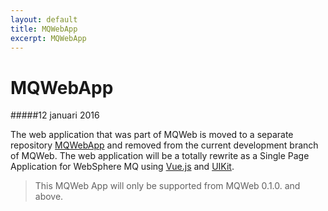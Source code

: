 ```yaml
---
layout: default
title: MQWebApp
excerpt: MQWebApp
---
```

MQWebApp
========

#####12 januari 2016

The web application that was part of MQWeb is moved to a separate repository [MQWebApp](https://github.com/fbraem/mqwebapp) and removed from the current development branch of MQWeb. The web application will be a totally rewrite as a Single Page Application for WebSphere MQ using [Vue.js](http://vuejs.org) and [UIKit](http://getuikit.com/).

> This MQWeb App will only be supported from MQWeb 0.1.0. and above.

